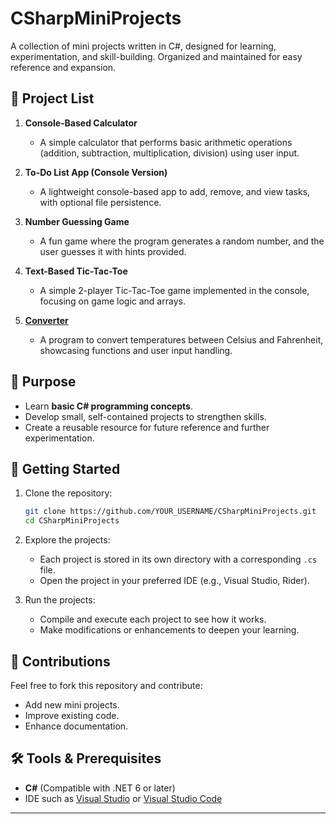 # CSharpMiniProjects

A collection of mini projects written in C#, designed for learning, experimentation, and skill-building. Organized and maintained for easy reference and expansion.

## 📁 Project List
1. **Console-Based Calculator**  
   - A simple calculator that performs basic arithmetic operations (addition, subtraction, multiplication, division) using user input.

2. **To-Do List App (Console Version)**  
   - A lightweight console-based app to add, remove, and view tasks, with optional file persistence.

3. **Number Guessing Game**  
   - A fun game where the program generates a random number, and the user guesses it with hints provided.

4. **Text-Based Tic-Tac-Toe**  
   - A simple 2-player Tic-Tac-Toe game implemented in the console, focusing on game logic and arrays.

5. **[Converter](https://github.com/Slappie64/CSharpMiniProjects/tree/main/Converter)**  
   - A program to convert temperatures between Celsius and Fahrenheit, showcasing functions and user input handling.

## 🎯 Purpose
- Learn **basic C# programming concepts**.
- Develop small, self-contained projects to strengthen skills.
- Create a reusable resource for future reference and further experimentation.

## 🚀 Getting Started
1. Clone the repository:
   ```sh
   git clone https://github.com/YOUR_USERNAME/CSharpMiniProjects.git
   cd CSharpMiniProjects
   ```

2. Explore the projects:
   - Each project is stored in its own directory with a corresponding `.cs` file.
   - Open the project in your preferred IDE (e.g., Visual Studio, Rider).

3. Run the projects:
   - Compile and execute each project to see how it works.
   - Make modifications or enhancements to deepen your learning.

## 🤝 Contributions
Feel free to fork this repository and contribute:
- Add new mini projects.
- Improve existing code.
- Enhance documentation.

## 🛠️ Tools & Prerequisites
- **C#** (Compatible with .NET 6 or later)
- IDE such as [Visual Studio](https://visualstudio.microsoft.com/) or [Visual Studio Code](https://code.visualstudio.com/)

---